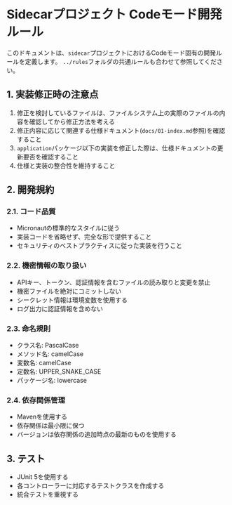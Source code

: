 # Sidecarプロジェクト Codeモード開発ルール

このドキュメントは、`sidecar`プロジェクトにおけるCodeモード固有の開発ルールを定義します。
`../rules`フォルダの共通ルールも合わせて参照してください。

## 1. 実装修正時の注意点

1. 修正を検討しているファイルは、ファイルシステム上の実際のファイルの内容を確認してから修正方法を考える
2. 修正内容に応じて関連する仕様ドキュメント(`docs/01-index.md`参照)を確認すること
3. `application`パッケージ以下の実装を修正した際は、仕様ドキュメントの更新要否を確認すること
4. 仕様と実装の整合性を維持すること

## 2. 開発規約

### 2.1. コード品質
- Micronautの標準的なスタイルに従う
- 実装コードを省略せず、完全な形で提供すること
- セキュリティのベストプラクティスに従った実装を行うこと

### 2.2. 機密情報の取り扱い
- APIキー、トークン、認証情報を含むファイルの読み取りと変更を禁止
- 機密ファイルを絶対にコミットしない
- シークレット情報は環境変数を使用する
- ログ出力に認証情報を含めない

### 2.3. 命名規則

- クラス名: PascalCase
- メソッド名: camelCase
- 変数名: camelCase
- 定数名: UPPER_SNAKE_CASE
- パッケージ名: lowercase

### 2.4. 依存関係管理

- Mavenを使用する
- 依存関係は最小限に保つ
- バージョンは依存関係の追加時点の最新のものを使用する

## 3. テスト

- JUnit 5を使用する
- 各コントローラーに対応するテストクラスを作成する
- 統合テストを重視する
